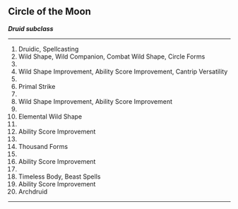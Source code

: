 ﻿## Circle of the Moon

***Druid subclass***

___
1. Druidic, Spellcasting
2. Wild Shape, Wild Companion, Combat Wild Shape, Circle Forms
3.  
4. Wild Shape Improvement, Ability Score Improvement, Cantrip Versatility
5.  
6. Primal Strike
7.  
8. Wild Shape Improvement, Ability Score Improvement
9.  
10. Elemental Wild Shape
11.  
12. Ability Score Improvement
13.  
14. Thousand Forms
15.  
16. Ability Score Improvement
17.  
18. Timeless Body, Beast Spells
19. Ability Score Improvement
20. Archdruid

---
